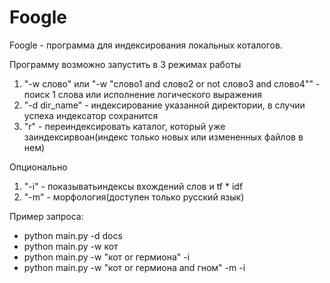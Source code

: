 # Foogle
Foogle - программа для индексирования локальных коталогов.

Программу возможно запустить в 3 режимах работы
1) "-w слово"  или "-w "слово1 and слово2 or not слово3 and слово4"" - поиск 1 слова или исполнение логического выражения
2) "-d dir_name" - индексирование указанной директории, в случии успеха индексатор сохранится
3) "r" - переиндексировать каталог, который уже заиндексирвоан(индекс только новых или измененных файлов в нем)

Опционально
1) "-i" - показыватьиндексы вхождений слов и tf * idf
2) "-m" - морфология(доступен только русский язык)

Пример запроса:
+ python main.py -d docs
+ python main.py -w кот
+ python main.py -w "кот or гермиона" -i
+ python main.py -w "кот or гермиона and гном" -m -i

